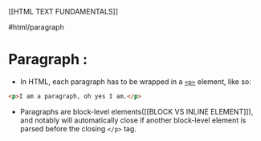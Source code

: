 [[HTML TEXT FUNDAMENTALS]]

#html/paragraph
# Paragraph :
- In HTML, each paragraph has to be wrapped in a [`<p>`](https://developer.mozilla.org/en-US/docs/Web/HTML/Element/p) element, like so:
```html
<p>I am a paragraph, oh yes I am.</p>
```
- Paragraphs are block-level elements([[BLOCK VS INLINE ELEMENT]]), and notably will automatically close if another block-level element is parsed before the closing `</p>` tag.